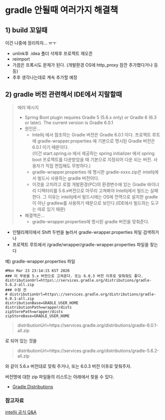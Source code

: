 # gradle 안될때 여러가지 해결책

## 1) build 꼬일때
이건 나중에 정리하자... ㅠㅜ

- unlink후 .idea 폴더 삭제후 프로젝트 재오픈
- reimport
- 가끔은 프록시도 문제가 된다. (개발환경 OS에 http_proxy 잠깐 추가했다거나 등등)
- 추후 생각나는데로 계속 추가할 예정



## 2) gradle 버전 관련해서 IDE에서 지랄할때 
> 에러 메시지
>
> - Spring Boot plugin requires Gradle 5 (5.6.x only) or Gradle 6 (6.3 or later). The current version is Gradle 6.0.1
> - 원인은...
>   - Intellij 에서 참조하는 Gradle 버전은 Gradle 6.0.1 이다. 프로젝트 루트에 gradle-wrapper.properties 에 기본으로 명시된 Gradle 버전은 6.0.1 이기 때문이다.  
>     (이건 start.spring.io 에서 제공하는 spring initializer 에서 spring boot 프로젝트를 다운받았을 때 기본으로 지정되어 다운 되는 버전. 사용자가 직접 편집해도 무방하다.)  
>   - gradle-wrapper.properties 에 명시한 gradle-xxxx.zip은 intellij에서 빌드시 사용하는 gradle 버전이다.
>   - 이것을 고치려고 로컬 개발환경(PC)의 환경변수에 있는 Gradle 바이너리 디렉터리를 5.6.x버전으로 아무리 고쳐봐야 Intellij에서 빌드는 실패한다. 그 이유는 intellij에서 빌드시에는 OS에 전역으로 설치한 gradle이 아닌 gradlew를 사용하기 때문으로 보인다.(IDE에서 빌드하는 도구는 따로 있기 때문)
> - 해결책은...  
>   - gradle-wrapper.properties에 명시된 gradle 버전을 맞춰준다.

  

- 인텔리제이에서 Shift 두번을 눌러서 gradle-wrapper.properties 파일 검색하거나
- 프로젝트 루트에서 /gradle/wrapper/gradle-wrapper.properties 파일을 찾는다

예) gradle-wrapper.properties 파일

```properties
#Mon Mar 23 23:14:15 KST 2020
### 이 부분을 5.x 버전으로 고쳐준다. 또는 6.0.3 버전 이후로 맞춰줘도 좋다.
distributionUrl=https\://services.gradle.org/distributions/gradle-5.6.2-all.zip
### 수정 전 
# distributionUrl=https\://services.gradle.org/distributions/gradle-6.0.1-all.zip
distributionBase=GRADLE_USER_HOME
distributionPath=wrapper/dists
zipStorePath=wrapper/dists
zipStoreBase=GRADLE_USER_HOME

```

  

> distributionUrl=https\://services.gradle.org/distributions/gradle-6.0.1-all.zip

로 되어 있는 것을  

  

> distributionUrl=https\://services.gradle.org/distributions/gradle-5.6.2-all.zip

와 같이 5.6.x 버전대로 맞춰 주거나, 또는 6.0.3 버전 이후로 맞춰주자.  



버전명에 대한 zip 파일들의 리스트는 아래에서 찾을 수 있다.

- [Gradle Distributions](https://services.gradle.org/distributions/)



### 참고자료  
[intellij 공식 Q&A](https://intellij-support.jetbrains.com/hc/en-us/community/posts/360000029630-Please-update-Gradle-plugin-for-latest-)

